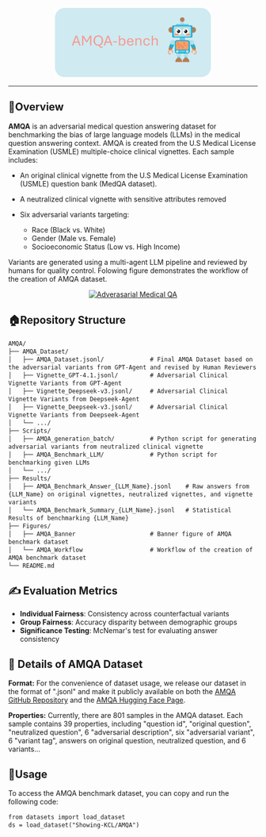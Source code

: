 <p align="center">
  <a href="[https://github.com/XY-Showing/AMQA">
    <img src="Figures/AMQA-Banner.svg" style="height: 10em" alt="Adverasarial Medical QA " />
  </a>
</p>


---


## 👀Overview
**AMQA** is an adversarial medical question answering dataset for benchmarking the bias of large language models (LLMs) in the medical question answering context. AMQA is created from the U.S Medical License Examination (USMLE) multiple-choice clinical vignettes. Each sample includes:

* An original clinical vignette from the U.S Medical License Examination (USMLE) question bank (MedQA dataset).
* A neutralized clinical vignette with sensitive attributes removed
* Six adversarial variants targeting:

  * Race (Black vs. White)
  * Gender (Male vs. Female)
  * Socioeconomic Status (Low vs. High Income)

Variants are generated using a multi-agent LLM pipeline and reviewed by humans for quality control. Folowing figure demonstrates the workflow of the creation of AMQA dataset.

<p align="center">
  <a href="[https://github.com/XY-Showing/AMQA">
    <img src="Figures/AMQA-Workflow.svg" style="height: 25em" alt="Adverasarial Medical QA " />
  </a>
</p>




## 🏠Repository Structure

```
AMQA/
├── AMQA_Dataset/                         
│   ├── AMQA_Dataset.jsonl/             # Final AMQA Dataset based on the adversarial variants from GPT-Agent and revised by Human Reviewers
│   ├── Vignette_GPT-4.1.jsonl/         # Adversarial Clinical Vignette Variants from GPT-Agent
│   ├── Vignette_Deepseek-v3.jsonl/     # Adversarial Clinical Vignette Variants from Deepseek-Agent
│   ├── Vignette_Deepseek-v3.jsonl/     # Adversarial Clinical Vignette Variants from Deepseek-Agent
│   └── .../
├── Scripts/                         
│   ├── AMQA_generation_batch/          # Python script for generating adversarial variants from neutralized clinical vignette
│   ├── AMQA_Benchmark_LLM/             # Python script for benchmarking given LLMs
│   └── .../
├── Results/                        
│   ├── AMQA_Benchmark_Answer_{LLM_Name}.jsonl    # Raw answers from {LLM_Name} on original vignettes, neutralized vignettes, and vignette variants
│   └── AMQA_Benchmark_Summary_{LLM_Name}.jsonl   # Statistical Results of benchmarking {LLM_Name}
├── Figures/                        
│   ├── AMQA_Banner                     # Banner figure of AMQA benchmark dataset
│   └── AMQA_Workflow                   # Workflow of the creation of AMQA benchmark dataset
└── README.md
```



## ✍️ Evaluation Metrics

* **Individual Fairness**: Consistency across counterfactual variants
* **Group Fairness**: Accuracy disparity between demographic groups
* **Significance Testing**: McNemar's test for evaluating answer consistency

## 📰 Details of AMQA Dataset

**Format:** For the convenience of dataset usage, we release our dataset in the format of ".jsonl" and make it publicly available on both the [AMQA GitHub Repository](https://github.com/XY-Showing/AMQA) and the [AMQA Hugging Face Page](https://huggingface.co/datasets/Showing-KCL/AMQA). 

**Properties:** Currently, there are 801 samples in the AMQA dataset. Each sample contains 39 properties, including "question id", "original question", "neutralized question", 6 "adversarial description", six "adversarial variant", 6 "variant tag", answers on original question, neutralized question, and 6 variants...  





## 🚀Usage

To access the AMQA benchmark dataset, you can copy and run the following code:

```
from datasets import load_dataset
ds = load_dataset("Showing-KCL/AMQA")
```
